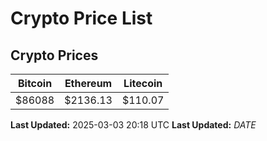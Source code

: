 # Crypto Price List

## Crypto Prices
| Bitcoin | Ethereum | Litecoin |
| ------- | -------- | -------- |
| $86088 | $2136.13 | $110.07 |
**Last Updated:** 2025-03-03 20:18 UTC
**Last Updated:** $DATE$
